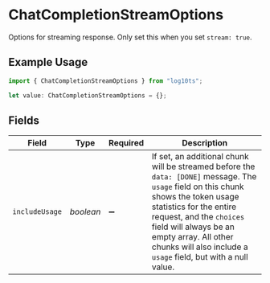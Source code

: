 # ChatCompletionStreamOptions

Options for streaming response. Only set this when you set `stream: true`.


## Example Usage

```typescript
import { ChatCompletionStreamOptions } from "log10ts";

let value: ChatCompletionStreamOptions = {};
```

## Fields

| Field                                                                                                                                                                                                                                                                                                       | Type                                                                                                                                                                                                                                                                                                        | Required                                                                                                                                                                                                                                                                                                    | Description                                                                                                                                                                                                                                                                                                 |
| ----------------------------------------------------------------------------------------------------------------------------------------------------------------------------------------------------------------------------------------------------------------------------------------------------------- | ----------------------------------------------------------------------------------------------------------------------------------------------------------------------------------------------------------------------------------------------------------------------------------------------------------- | ----------------------------------------------------------------------------------------------------------------------------------------------------------------------------------------------------------------------------------------------------------------------------------------------------------- | ----------------------------------------------------------------------------------------------------------------------------------------------------------------------------------------------------------------------------------------------------------------------------------------------------------- |
| `includeUsage`                                                                                                                                                                                                                                                                                              | *boolean*                                                                                                                                                                                                                                                                                                   | :heavy_minus_sign:                                                                                                                                                                                                                                                                                          | If set, an additional chunk will be streamed before the `data: [DONE]` message. The `usage` field on this chunk shows the token usage statistics for the entire request, and the `choices` field will always be an empty array. All other chunks will also include a `usage` field, but with a null value.<br/> |